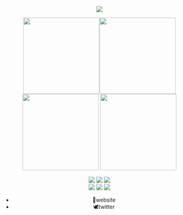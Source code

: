<p align="center">
    <a href="https://tsei.jp/"><img
        src="https://i.imgur.com/Qk3OD3R.gif"></a>
</p>
<p align="center">
    <a href="https://tsei.jp/hook/use-book/"><img width="200"
        src="https://i.imgur.com/DzqbYHz.gif"/></a
    <a href="https://tsei.jp/hook/"><img width="200"
        src="https://i.imgur.com/bfZYVre.gif"></a>
    <a href="https://tsei.jp/rmol/"><img width="200"
        src="https://raw.githubusercontent.com/tseijp/react-mol/master/public/rmol.mp4.gif"></a>
    <a href="https://tsei.jp/mdmd/"><img width="200"
        src="https://res.cloudinary.com/dpimrj9cp/image/upload/c_scale,w_1000/v1588494236/MDMD.png"></a>
</p>
<p align="center">
    <img src="https://img.shields.io/badge/license-MIT-green.svg"/>
    <img src="https://img.shields.io/badge/build-passing-green.svg"/>
    <img src="https://img.shields.io/badge/npm-1.0.0-green.svg"/>
    <br>
    <img src="https://img.shields.io/badge/django-v1.1-blue.svg"/>
    <img src="https://img.shields.io/badge/python-v3.6-blue.svg"/>
    <img src="https://img.shields.io/badge/types-Typescript-blue.svg"/>
</p>
<ul align="center">
    <li><a src="https://tsei.jp/note">📒website</a> </li>
    <li><a src="https://twitter.com/tseijp">🕊twitter</a></li>
</ul>
